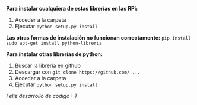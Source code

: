 
**Para instalar cualquiera de estas librerías en las RPi:**
1. Acceder a la carpeta
2. Ejecutar `python setup.py install`

**Las otras formas de instalación no funcionan correctamente:**
`pip install`
`sudo apt-get install python-libreria`


**Para instalar otras librerías de python:**
1. Buscar la librería en github
2. Descargar con `git clone https://github.com/ ... `
3. Acceder a la carpeta
4. Ejecutar `python setup.py install`

*Feliz desarrollo de código :-)*


